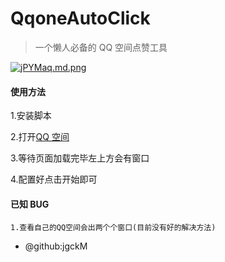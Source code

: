 # **QqoneAutoClick**

> 一个懒人必备的 QQ 空间点赞工具

[![jPYMaq.md.png](https://s1.ax1x.com/2022/06/23/jPYMaq.md.png)](https://imgtu.com/i/jPYMaq)

#### 使用方法

1.安装脚本

2.打开[QQ 空间](https://user.qzone.qq.com/)

3.等待页面加载完毕左上方会有窗口

4.配置好点击开始即可

#### 已知 BUG

    1.查看自己的QQ空间会出两个个窗口(目前没有好的解决方法)

-   @github:jgckM

